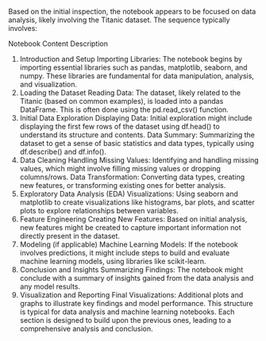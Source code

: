 Based on the initial inspection, the notebook appears to be focused on data analysis, likely involving the Titanic dataset. The sequence typically involves:

Notebook Content Description
1. Introduction and Setup
Importing Libraries: The notebook begins by importing essential libraries such as pandas, matplotlib, seaborn, and numpy. These libraries are fundamental for data manipulation, analysis, and visualization.
2. Loading the Dataset
Reading Data: The dataset, likely related to the Titanic (based on common examples), is loaded into a pandas DataFrame. This is often done using the pd.read_csv() function.
3. Initial Data Exploration
Displaying Data: Initial exploration might include displaying the first few rows of the dataset using df.head() to understand its structure and contents.
Data Summary: Summarizing the dataset to get a sense of basic statistics and data types, typically using df.describe() and df.info().
4. Data Cleaning
Handling Missing Values: Identifying and handling missing values, which might involve filling missing values or dropping columns/rows.
Data Transformation: Converting data types, creating new features, or transforming existing ones for better analysis.
5. Exploratory Data Analysis (EDA)
Visualizations: Using seaborn and matplotlib to create visualizations like histograms, bar plots, and scatter plots to explore relationships between variables.
6. Feature Engineering
Creating New Features: Based on initial analysis, new features might be created to capture important information not directly present in the dataset.
7. Modeling (if applicable)
Machine Learning Models: If the notebook involves predictions, it might include steps to build and evaluate machine learning models, using libraries like scikit-learn.
8. Conclusion and Insights
Summarizing Findings: The notebook might conclude with a summary of insights gained from the data analysis and any model results.
9. Visualization and Reporting
Final Visualizations: Additional plots and graphs to illustrate key findings and model performance.
This structure is typical for data analysis and machine learning notebooks. Each section is designed to build upon the previous ones, leading to a comprehensive analysis and conclusion.
